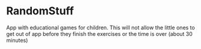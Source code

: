 # RandomStuff

App with educational games for children. This will not allow the little ones to get out of app before they finish the exercises or the time is over (about 30 minutes)
